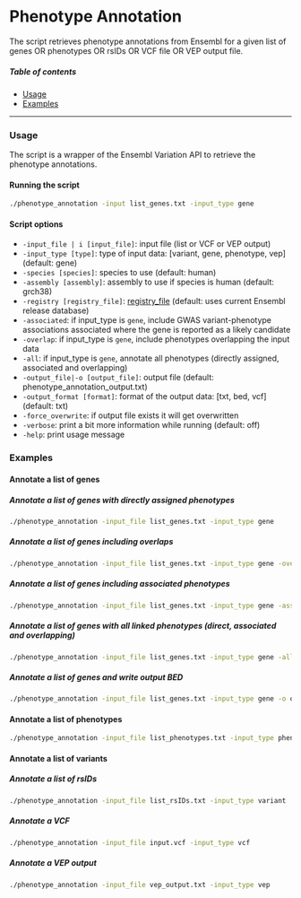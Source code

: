 Phenotype Annotation
=====================================
The script retrieves phenotype annotations from Ensembl for a given list of genes OR phenotypes OR rsIDs OR VCF file OR VEP output file.

##### Table of contents
* [Usage](#usage)
* [Examples](#examples)
---
<a name="usage"></a>
### Usage
The script is a wrapper of the Ensembl Variation API to retrieve the phenotype annotations.

#### Running the script
```bash
./phenotype_annotation -input list_genes.txt -input_type gene
```

#### Script options
* `-input_file | i [input_file]`: input file (list or VCF or VEP output)
* `-input_type [type]`: type of input data: [variant, gene, phenotype, vep] (default: gene)
* `-species [species]`: species to use (default: human)
* `-assembly [assembly]`: assembly to use if species is human (default: grch38)
* `-registry [registry_file]`: [registry_file](https://www.ensembl.org/info/docs/api/registry.html) (default: uses current Ensembl release database)
* `-associated`: if input_type is `gene`, include GWAS variant-phenotype associations associated where the gene is reported as a likely candidate
* `-overlap`: if input_type is `gene`, include phenotypes overlapping the input data
* `-all`: if input_type is `gene`, annotate all phenotypes (directly assigned, associated and overlapping)
* `-output_file|-o [output_file]`: output file (default: phenotype_annotation_output.txt)
* `-output_format [format]`: format of the output data: [txt, bed, vcf] (default: txt)
* `-force_overwrite`: if output file exists it will get overwritten
* `-verbose`: print a bit more information while running (default: off)
* `-help`: print usage message

<a name="examples"></a>
### Examples 
#### Annotate a list of genes 
##### Annotate a list of genes with directly assigned phenotypes
```bash
./phenotype_annotation -input_file list_genes.txt -input_type gene
```

##### Annotate a list of genes including overlaps
```bash
./phenotype_annotation -input_file list_genes.txt -input_type gene -overlap
```

##### Annotate a list of genes including associated phenotypes
```bash
./phenotype_annotation -input_file list_genes.txt -input_type gene -associated
```

##### Annotate a list of genes with all linked phenotypes (direct, associated and overlapping)
```bash
./phenotype_annotation -input_file list_genes.txt -input_type gene -all
```

##### Annotate a list of genes and write output BED
```bash
./phenotype_annotation -input_file list_genes.txt -input_type gene -o output.bed -output_format bed
```


#### Annotate a list of phenotypes
```bash
./phenotype_annotation -input_file list_phenotypes.txt -input_type phenotype
```


#### Annotate a list of variants
##### Annotate a list of rsIDs
```bash
./phenotype_annotation -input_file list_rsIDs.txt -input_type variant
```
##### Annotate a VCF
```bash
./phenotype_annotation -input_file input.vcf -input_type vcf
```
##### Annotate a VEP output
```bash
./phenotype_annotation -input_file vep_output.txt -input_type vep
```
